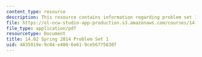 ```yaml
---
content_type: resource
description: This resource contains information regarding problem set 1.
file: https://ol-ocw-studio-app-production.s3.amazonaws.com/courses/14-02-principles-of-macroeconomics-spring-2014/4835019e9c04e4806e619ce56775630f_MIT14_02S14_pset1.pdf
file_type: application/pdf
resourcetype: Document
title: 14.02 Spring 2014 Problem Set 1
uid: 4835019e-9c04-e480-6e61-9ce56775630f
---
```


